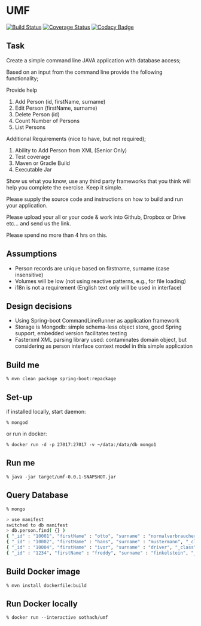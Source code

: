# UMF
[![Build Status](https://travis-ci.org/sothach/umf.svg?branch=master)](https://travis-ci.org/sothach/umf)
[![Coverage Status](https://coveralls.io/repos/github/sothach/umf/badge.svg?branch=master&kill_cache=1)](https://coveralls.io/github/sothach/umf?branch=master&service=githubr&kill_cache=1)
[![Codacy Badge](https://api.codacy.com/project/badge/Grade/7fd846368a8e4d539a0154f8ff5a1af4)](https://www.codacy.com/manual/sothach/umf?utm_source=github.com&amp;utm_medium=referral&amp;utm_content=sothach/umf&amp;utm_campaign=Badge_Grade)

## Task
Create a simple command line JAVA application with database access;

Based on an input from the command line provide the following functionality;

Provide help

1.  Add Person (id, firstName, surname)
2.  Edit Person (firstName, surname)
3.  Delete Person (id)
4.  Count Number of Persons
5.  List Persons

Additional Requirements (nice to have, but not required);

1.  Ability to Add Person from XML (Senior Only)
2.  Test coverage
3.  Maven or Gradle Build
4.  Executable Jar

Show us what you know, use any third party frameworks that you think will help you complete the exercise. Keep it simple.

Please supply the source code and instructions on how to build and run your application.

Please upload your all or your code & work into Github, Dropbox or Drive etc... and send us the link.

Please spend no more than 4 hrs on this.

## Assumptions
*  Person records are unique based on firstname, surname (case insensitive)
*  Volumes will be low (not using reactive patterns, e.g., for file loading)
*  i18n is not a requirement (English text only will be used in interface)

## Design decisions
*  Using Spring-boot CommandLineRunner as application framework
*  Storage is Mongodb: simple schema-less object store, good Spring support, embedded version facilitates testing
*  Fasterxml XML parsing library used: contaminates domain object, but considering as person interface context model in 
this simple application

## Build me
`% mvn clean package spring-boot:repackage`

## Set-up
if installed locally, start daemon:

`% mongod`

or run in docker:

`% docker run -d -p 27017:27017 -v ~/data:/data/db mongo1`

## Run me
`% java -jar target/umf-0.0.1-SNAPSHOT.jar`

## Query Database
`% mongo`
```bash
> use manifest
switched to db manifest
> db.person.find( {} )
{ "_id" : "10001", "firstName" : "otto", "surname" : "normalverbraucher", "_class" : "org.anized.umf.model.Person" }
{ "_id" : "10002", "firstName" : "hans", "surname" : "mustermann", "_class" : "org.anized.umf.model.Person" }
{ "_id" : "10004", "firstName" : "ivor", "surname" : "driver", "_class" : "org.anized.umf.model.Person" }
{ "_id" : "1234", "firstName" : "freddy", "surname" : "finkelstein", "_class" : "org.anized.umf.model.Person" }
```

## Build Docker image
`% mvn install dockerfile:build`

## Run Docker locally
`% docker run --interactive sothach/umf`
